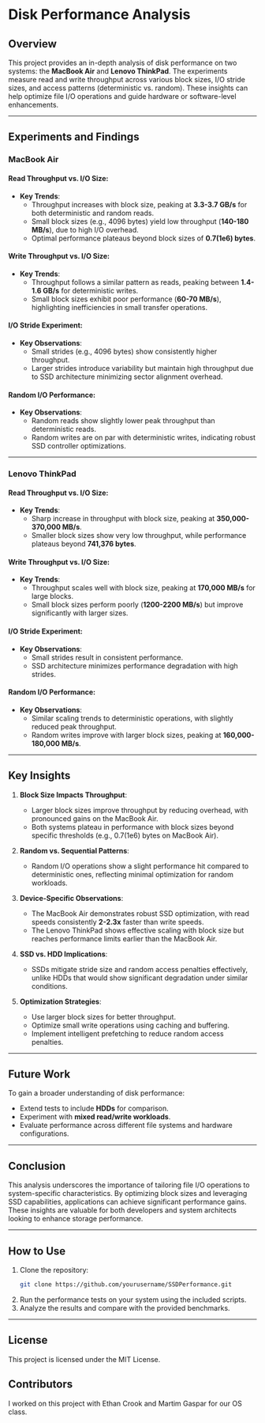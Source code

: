 # Disk Performance Analysis

## Overview
This project provides an in-depth analysis of disk performance on two systems: the **MacBook Air** and **Lenovo ThinkPad**. The experiments measure read and write throughput across various block sizes, I/O stride sizes, and access patterns (deterministic vs. random). These insights can help optimize file I/O operations and guide hardware or software-level enhancements.

---

## Experiments and Findings

### MacBook Air

#### Read Throughput vs. I/O Size:
- **Key Trends**:
  - Throughput increases with block size, peaking at **3.3-3.7 GB/s** for both deterministic and random reads.
  - Small block sizes (e.g., 4096 bytes) yield low throughput (**140-180 MB/s**), due to high I/O overhead.
  - Optimal performance plateaus beyond block sizes of **0.7(1e6) bytes**.

#### Write Throughput vs. I/O Size:
- **Key Trends**:
  - Throughput follows a similar pattern as reads, peaking between **1.4-1.6 GB/s** for deterministic writes.
  - Small block sizes exhibit poor performance (**60-70 MB/s**), highlighting inefficiencies in small transfer operations.

#### I/O Stride Experiment:
- **Key Observations**:
  - Small strides (e.g., 4096 bytes) show consistently higher throughput.
  - Larger strides introduce variability but maintain high throughput due to SSD architecture minimizing sector alignment overhead.

#### Random I/O Performance:
- **Key Observations**:
  - Random reads show slightly lower peak throughput than deterministic reads.
  - Random writes are on par with deterministic writes, indicating robust SSD controller optimizations.

---

### Lenovo ThinkPad

#### Read Throughput vs. I/O Size:
- **Key Trends**:
  - Sharp increase in throughput with block size, peaking at **350,000-370,000 MB/s**.
  - Smaller block sizes show very low throughput, while performance plateaus beyond **741,376 bytes**.

#### Write Throughput vs. I/O Size:
- **Key Trends**:
  - Throughput scales well with block size, peaking at **170,000 MB/s** for large blocks.
  - Small block sizes perform poorly (**1200-2200 MB/s**) but improve significantly with larger sizes.

#### I/O Stride Experiment:
- **Key Observations**:
  - Small strides result in consistent performance.
  - SSD architecture minimizes performance degradation with high strides.

#### Random I/O Performance:
- **Key Observations**:
  - Similar scaling trends to deterministic operations, with slightly reduced peak throughput.
  - Random writes improve with larger block sizes, peaking at **160,000-180,000 MB/s**.

---

## Key Insights
1. **Block Size Impacts Throughput**:
   - Larger block sizes improve throughput by reducing overhead, with pronounced gains on the MacBook Air.
   - Both systems plateau in performance with block sizes beyond specific thresholds (e.g., 0.7(1e6) bytes on MacBook Air).

2. **Random vs. Sequential Patterns**:
   - Random I/O operations show a slight performance hit compared to deterministic ones, reflecting minimal optimization for random workloads.

3. **Device-Specific Observations**:
   - The MacBook Air demonstrates robust SSD optimization, with read speeds consistently **2-2.3x** faster than write speeds.
   - The Lenovo ThinkPad shows effective scaling with block size but reaches performance limits earlier than the MacBook Air.

4. **SSD vs. HDD Implications**:
   - SSDs mitigate stride size and random access penalties effectively, unlike HDDs that would show significant degradation under similar conditions.

5. **Optimization Strategies**:
   - Use larger block sizes for better throughput.
   - Optimize small write operations using caching and buffering.
   - Implement intelligent prefetching to reduce random access penalties.

---

## Future Work
To gain a broader understanding of disk performance:
- Extend tests to include **HDDs** for comparison.
- Experiment with **mixed read/write workloads**.
- Evaluate performance across different file systems and hardware configurations.

---

## Conclusion
This analysis underscores the importance of tailoring file I/O operations to system-specific characteristics. By optimizing block sizes and leveraging SSD capabilities, applications can achieve significant performance gains. These insights are valuable for both developers and system architects looking to enhance storage performance.

---

## How to Use
1. Clone the repository:
   ```bash
   git clone https://github.com/yourusername/SSDPerformance.git
   ```
2. Run the performance tests on your system using the included scripts.
3. Analyze the results and compare with the provided benchmarks.

---

## License
This project is licensed under the MIT License.

## Contributors
I worked on this project with Ethan Crook and Martim Gaspar for our OS class.


